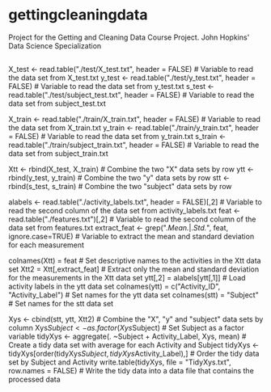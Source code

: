 # gettingcleaningdata
Project for the Getting and Cleaning Data Course Project. John Hopkins' Data Science Specialization


##

X_test <- read.table("./test/X_test.txt", header = FALSE)           # Variable to read the data set from X_test.txt
y_test <- read.table("./test/y_test.txt", header = FALSE)           # Variable to read the data set from y_test.txt
s_test <- read.table("./test/subject_test.txt", header = FALSE)     # Variable to read the data set from subject_test.txt

X_train <- read.table("./train/X_train.txt", header = FALSE)        # Variable to read the data set from X_train.txt
y_train <- read.table("./train/y_train.txt", header = FALSE)        # Variable to read the data set from y_train.txt
s_train <- read.table("./train/subject_train.txt", header = FALSE)  # Variable to read the data set from subject_train.txt

Xtt <- rbind(X_test, X_train)                                       # Combine the two "X" data sets by row
ytt <- rbind(y_test, y_train)                                       # Combine the two "y" data sets by row
stt <- rbind(s_test, s_train)                                       # Combine the two "subject" data sets by row

alabels <- read.table("./activity_labels.txt", header = FALSE)[,2]  # Variable to read the second column of the data set from activity_labels.txt
feat <- read.table("./features.txt")[,2]                            # Variable to read the second column of the data set from features.txt
extract_feat <- grep(".*Mean.*|.*Std.*", feat, ignore.case=TRUE)    # Variable to extract the mean and standard deviation for each measurement

colnames(Xtt) = feat                                                # Set descriptive names to the activities in the Xtt data set
Xtt2 = Xtt[,extract_feat]                                           # Extract only the mean and standard deviation for the measurements in the Xtt data set
ytt[,2] = alabels[ytt[,1]]                                          # Load activity labels in the ytt data set
colnames(ytt) = c("Activity_ID", "Activity_Label")                  # Set names for the ytt data set
colnames(stt) = "Subject"                                           # Set names for the stt data set

Xys <- cbind(stt, ytt, Xtt2)                                        # Combine the "X", "y" and "subject" data sets by column
Xys$Subject <- as.factor(Xys$Subject)                               # Set Subject as a factor variable
tidyXys <- aggregate(. ~Subject + Activity_Label, Xys, mean)        # Create a tidy data set with average for each Activity and Subject
tidyXys <- tidyXys[order(tidyXys$Subject,tidyXys$Activity_Label),]  # Order the tidy data set by Subject and Activity
write.table(tidyXys, file = "TidyXys.txt", row.names = FALSE)       # Write the tidy data into a data file that contains the processed data
